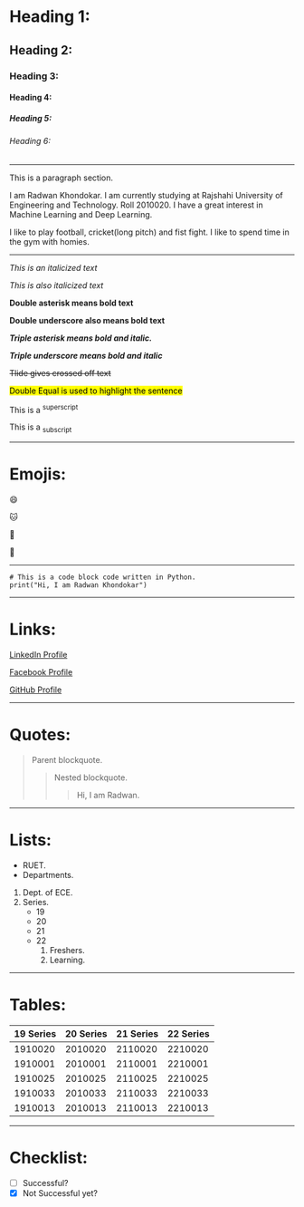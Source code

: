 # Heading 1:
## Heading 2:
### Heading 3:
#### Heading 4:
##### Heading 5:
###### Heading 6:
---
This is a paragraph section.

I am Radwan Khondokar. I am currently studying at Rajshahi University of Engineering and Technology. Roll 2010020.
I have a great interest in Machine Learning and Deep Learning.

I like to play football, cricket(long pitch) and fist fight. I like to spend time in the gym with homies.

___
*This is an italicized text*

_This is also italicized text_

**Double asterisk means bold text**

__Double underscore also means bold text__

***Triple asterisk means bold and italic.***

___Triple underscore means bold and italic___

~~Tlide gives crossed off text~~

<mark>Double Equal is used to highlight the sentence</mark>

This is a <sup>superscript</sup>

This is a <sub>subscript</sub>

***
# Emojis:
:smile:

:cat:

:dog:

:bear:
<hr>

```
# This is a code block code written in Python.
print("Hi, I am Radwan Khondokar")
```
<hr>

# Links:
[LinkedIn Profile](https://www.linkedin.com/in/khondokar-radwanur-rahman-45a268226?lipi=urn%3Ali%3Apage%3Ad_flagship3_profile_view_base_contact_details%3BB2pWHccVR4adUPR%2F9n6iqg%3D%3D)

[Facebook Profile](https://www.facebook.com/radwan.khondokar.7)

[GitHub Profile](https://github.com/rakukanteki)
<hr>

# Quotes:
> Parent blockquote.
>> Nested blockquote.
>>> Hi, I am Radwan.
<hr>

# Lists:
- RUET.
- Departments.

1. Dept. of ECE.
2. Series.
    * 19
    * 20
    * 21
    * 22
        1. Freshers.
        2. Learning.
<hr>

# Tables:

| 19 Series | 20 Series | 21 Series | 22 Series |
| --------- | --------- | --------- | --------- |
| 1910020   | 2010020   | 2110020   | 2210020   |
| 1910001   | 2010001   | 2110001   | 2210001   |
| 1910025   | 2010025   | 2110025   | 2210025   |
| 1910033   | 2010033   | 2110033   | 2210033   |
| 1910013   | 2010013   | 2110013   | 2210013   |
<hr>

# Checklist:
- [ ] Successful?
- [x] Not Successful yet?
